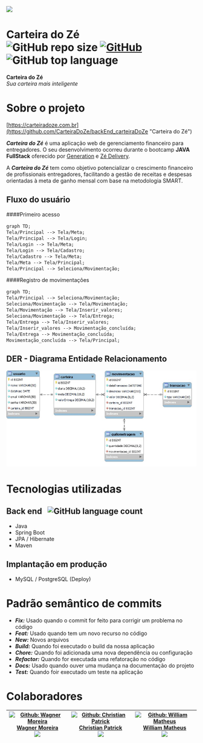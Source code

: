 ![](https://wsrv.nl/?url=https://avatars.githubusercontent.com/u/125823767?v=4?v=4&w=100&h=100&fit=cover&mask=circle)
# Carteira do Zé<br>![GitHub repo size](https://img.shields.io/github/repo-size/CarteiraDoZe/backEnd_carteiraDoZe?color=green) [![GitHub](https://img.shields.io/github/license/CarteiraDoZe/backEnd_carteiraDoZe)](https://github.com/wagnermor/PowerGreen_BackEnd/blob/main/LICENSE) ![GitHub top language](https://img.shields.io/github/languages/top/CarteiraDoZe/backEnd_carteiraDoZe?color=green)
**Carteira do Zé**<br>*Sua carteira mais inteligente*
# Sobre o projeto

[https://carteiradoze.com.br](https://github.com/CarteiraDoZe/backEnd_carteiraDoZe "Carteira do Zé")

**_Carteira do Zé_** é uma aplicação web de gerenciamento financeiro para entregadores. O seu desenvolvimento ocorreu durante o bootcamp **JAVA FullStack** oferecido por [Generation](https://brazil.generation.org "Site da Generation") e [Zé Delivery](https://www.ze.delivery "Site do Zé Delivery").

A **_Carteira do Zé_** tem como objetivo potencializar o crescimento financeiro de profissionais entregadores, facilitando a gestão de receitas e despesas orientadas à meta de ganho mensal com base na metodologia SMART.


## Fluxo do usuário
####Primeiro acesso
```mermaid
graph TD;
Tela/Principal --> Tela/Meta;
Tela/Principal --> Tela/Login;
Tela/Login --> Tela/Meta;
Tela/Login --> Tela/Cadastro;
Tela/Cadastro --> Tela/Meta;
Tela/Meta --> Tela/Principal;
Tela/Principal --> Seleciona/Movimentação;
```
####Registro de movimentações
```mermaid
graph TD;
Tela/Principal --> Seleciona/Movimentação;
Seleciona/Movimentação --> Tela/Movimentação;
Tela/Movimentação --> Tela/Inserir_valores;
Seleciona/Movimentação --> Tela/Entrega;
Tela/Entrega --> Tela/Inserir_valores;
Tela/Inserir_valores --> Movimentação_concluída;
Tela/Entrega --> Movimentação_concluída;
Movimentação_concluída --> Tela/Principal;
```

## DER - Diagrama Entidade Relacionamento
![DER](./assets/DER.jpeg)

# Tecnologias utilizadas
## Back end &nbsp; ![GitHub language count](https://img.shields.io/github/languages/count/wagnermor/PowerGreen_BackEnd?color=green)

- Java
- Spring Boot
- JPA / Hibernate
- Maven

## Implantação em produção
- MySQL / PostgreSQL (Deploy)

# Padrão semântico de commits
  - ***Fix:*** Usado quando o commit for feito para corrigir um problema no código
  - ***Feat:*** Usado quando tem um novo recurso no código
  - ***New:*** Novos arquivos
  - ***Build:*** Quando foi executado o build da nossa aplicação
  - ***Chore:*** Quando foi adicionada uma nova dependência ou configuração
  - ***Refactor:*** Quando for executada uma refatoração no código
  - ***Docs:*** Usado quando ouver uma mudança na documentação do projeto
  - ***Test:*** Quando foir executado um teste na aplicação

# Colaboradores

| [![Github: Wagner Moreira](https://wsrv.nl/?url=avatars.githubusercontent.com/u/47096330?v=4&w=100&h=100&fit=cover&mask=circle)<br>Wagner Moreira<br>![](https://img.shields.io/github/followers/wagnermor?style=social)](https://github.com/wagnermor) | [![Github: Christian Patrick](https://wsrv.nl/?url=avatars.githubusercontent.com/u/120385278?v=4?v=4&w=100&h=100&fit=cover&mask=circle)<br>Christian Patrick<br>![](https://img.shields.io/github/followers/ChrisPCruz99?style=social)](https://github.com/ChrisPCruz99) | [![Github: William Matheus](https://wsrv.nl/?url=https://avatars.githubusercontent.com/u/119905167?v=4?v=4&w=100&h=100&fit=cover&mask=circle)<br>William Matheus<br>![](https://img.shields.io/github/followers/OWillMatheuz?style=social)](https://github.com/OWillMatheuz) | 
|:---:|:---:|:---:|

